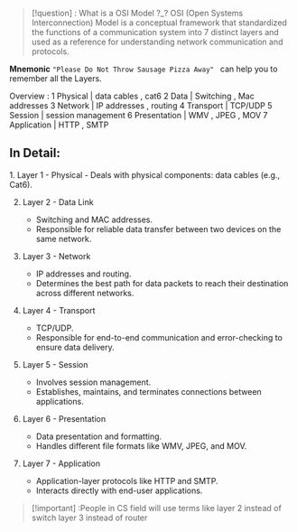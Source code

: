 >[!question] : What is a OSI Model ?_?
>OSI (Open Systems Interconnection) Model is a conceptual framework that standardized the functions of a communication system into 7 distinct layers and used as a reference for understanding network communication and protocols.


**Mnemonic**
`"Please Do Not Throw Sausage Pizza Away" ` can help you to remember all the Layers.


Overview : 
1 Physical            | data cables , cat6 
2 Data               | Switching , Mac addresses 
3 Network         | IP addresses , routing 
4 Transport       | TCP/UDP 
5 Session          | session management 
6 Presentation  | WMV , JPEG , MOV 
7 Application    | HTTP , SMTP 

<h2>In Detail: </h2>
1. Layer 1 - Physical
   - Deals with physical components: data cables (e.g., Cat6).

2. Layer 2 - Data Link
   - Switching and MAC addresses.
   - Responsible for reliable data transfer between two devices on the same network.

3. Layer 3 - Network
   - IP addresses and routing.
   - Determines the best path for data packets to reach their destination across different networks.

4. Layer 4 - Transport
   - TCP/UDP.
   - Responsible for end-to-end communication and error-checking to ensure data delivery.

5. Layer 5 - Session
   - Involves session management.
   - Establishes, maintains, and terminates connections between applications.

6. Layer 6 - Presentation
   - Data presentation and formatting.
   - Handles different file formats like WMV, JPEG, and MOV.

7. Layer 7 - Application
   - Application-layer protocols like HTTP and SMTP.
   - Interacts directly with end-user applications.


>[!important] :People in CS field will use terms like
layer 2 instead of switch
layer 3 instead of router
